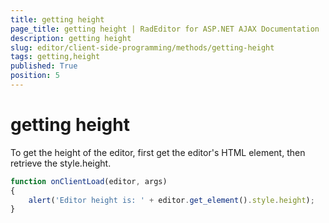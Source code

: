 ```yaml
---
title: getting height
page_title: getting height | RadEditor for ASP.NET AJAX Documentation
description: getting height
slug: editor/client-side-programming/methods/getting-height
tags: getting,height
published: True
position: 5
---
```


# getting height

To get the height of the editor, first get the editor's HTML element, then retrieve the style.height.

````JavaScript	
function onClientLoad(editor, args)
{
	alert('Editor height is: ' + editor.get_element().style.height); 
}	
````



